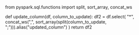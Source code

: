 from pyspark.sql.functions import split, sort_array, concat_ws

def update_column(df, column_to_update):
    df2 = df.select(
        "*",
        concat_ws(",", sort_array(split(column_to_update, ";"))).alias("updated_column")
    )
    return df2
